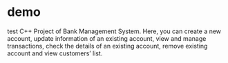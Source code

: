 # demo
test
C++ Project of Bank Management System. Here, you can create a new account, update information of an existing account, view and manage transactions, check the details of an existing account, remove existing account and view customers’ list.
